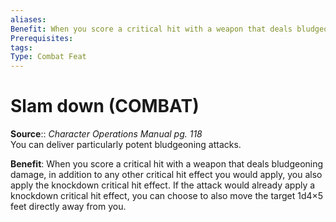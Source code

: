 ```yaml
---
aliases: 
Benefit: When you score a critical hit with a weapon that deals bludgeoning damage, in addition to any other critical hit effect you would apply, you also apply the knockdown critical hit effect. If the attack would already apply a knockdown critical hit effect, you can choose to also move the target 1d4×5 feet directly away from you.
Prerequisites: 
tags: 
Type: Combat Feat
---
```


# Slam down (COMBAT)

**Source**:: _Character Operations Manual pg. 118_  
You can deliver particularly potent bludgeoning attacks.

**Benefit**: When you score a critical hit with a weapon that deals bludgeoning damage, in addition to any other critical hit effect you would apply, you also apply the knockdown critical hit effect. If the attack would already apply a knockdown critical hit effect, you can choose to also move the target 1d4×5 feet directly away from you.
